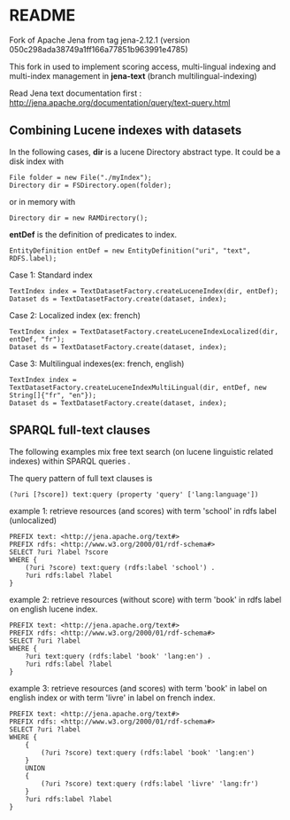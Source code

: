 README
===========

Fork of Apache Jena from tag jena-2.12.1 (version 050c298ada38749a1ff166a77851b963991e4785)

This fork in used to implement scoring access, multi-lingual indexing and multi-index management in **jena-text** (branch multilingual-indexing)

Read Jena text documentation first : http://jena.apache.org/documentation/query/text-query.html


Combining Lucene indexes with datasets
--------------

In the following cases, **dir** is a lucene Directory abstract type.
It could be a disk index with 
```
File folder = new File("./myIndex");
Directory dir = FSDirectory.open(folder);
```
or in memory with 
```
Directory dir = new RAMDirectory();
```

**entDef** is the definition of predicates to index.
``` 
EntityDefinition entDef = new EntityDefinition("uri", "text", RDFS.label);
```

Case 1: Standard index
```
TextIndex index = TextDatasetFactory.createLuceneIndex(dir, entDef);
Dataset ds = TextDatasetFactory.create(dataset, index);
```


Case 2: Localized index (ex: french)
```
TextIndex index = TextDatasetFactory.createLuceneIndexLocalized(dir, entDef, "fr");
Dataset ds = TextDatasetFactory.create(dataset, index);
```


Case 3: Multilingual indexes(ex: french, english)
```
TextIndex index = TextDatasetFactory.createLuceneIndexMultiLingual(dir, entDef, new String[]{"fr", "en"});
Dataset ds = TextDatasetFactory.create(dataset, index);
```



SPARQL full-text clauses
------------------------
The following examples mix free text search (on lucene linguistic related indexes) within SPARQL queries . 

The query pattern of full text clauses is
```
(?uri [?score]) text:query (property 'query' ['lang:language'])
```
        
example 1: retrieve resources (and scores) with term 'school' in rdfs label (unlocalized)
```
PREFIX text: <http://jena.apache.org/text#>
PREFIX rdfs: <http://www.w3.org/2000/01/rdf-schema#>
SELECT ?uri ?label ?score
WHERE {
    (?uri ?score) text:query (rdfs:label 'school') .
    ?uri rdfs:label ?label
}
```

example 2: retrieve resources (without score) with term 'book' in rdfs label on english lucene index.
```
PREFIX text: <http://jena.apache.org/text#>
PREFIX rdfs: <http://www.w3.org/2000/01/rdf-schema#>
SELECT ?uri ?label
WHERE {
    ?uri text:query (rdfs:label 'book' 'lang:en') .
    ?uri rdfs:label ?label
}
```

example 3: retrieve resources (and scores) with term 'book' in label on english index or with term 'livre' in label on french index.
```
PREFIX text: <http://jena.apache.org/text#>
PREFIX rdfs: <http://www.w3.org/2000/01/rdf-schema#>
SELECT ?uri ?label
WHERE {
    { 
        (?uri ?score) text:query (rdfs:label 'book' 'lang:en') 
    }
    UNION
    { 
        (?uri ?score) text:query (rdfs:label 'livre' 'lang:fr') 
    }
    ?uri rdfs:label ?label
}
```

